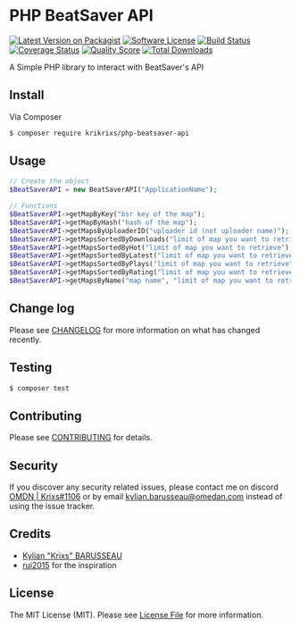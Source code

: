 # PHP BeatSaver API

[![Latest Version on Packagist][ico-version]][link-packagist]
[![Software License][ico-license]](LICENSE.md)
[![Build Status][ico-travis]][link-travis]
[![Coverage Status][ico-scrutinizer]][link-scrutinizer]
[![Quality Score][ico-code-quality]][link-code-quality]
[![Total Downloads][ico-downloads]][link-downloads]

A Simple PHP library to interact with BeatSaver's API

## Install

Via Composer

``` bash
$ composer require krikrixs/php-beatsaver-api
```

## Usage

``` php
// Create the object
$BeatSaverAPI = new BeatSaverAPI("ApplicationName");

// Functions
$BeatSaverAPI->getMapByKey("bsr key of the map");                               // Get map by BSR Key
$BeatSaverAPI->getMapByHash("hash of the map");                                 // Get map by Hash
$BeatSaverAPI->getMapsByUploaderID("uploader id (not uploader name)");          // Get maps by Uploader ID! Not the uploader name!
$BeatSaverAPI->getMapsSortedByDownloads("limit of map you want to retrieve");   // Get maps sorted by downloads numbers
$BeatSaverAPI->getMapsSortedByHot("limit of map you want to retrieve");         // Get maps sorted by Hot
$BeatSaverAPI->getMapsSortedByLatest("limit of map you want to retrieve");      // Get latest maps
$BeatSaverAPI->getMapsSortedByPlays("limit of map you want to retrieve");       // Get maps sorted by plays numbers
$BeatSaverAPI->getMapsSortedByRating("limit of map you want to retrieve");      // Get maps sorted by their rating
$BeatSaverAPI->getMapsByName("map name", "limit of map you want to retrieve");  // Get maps by the name
```

## Change log

Please see [CHANGELOG](CHANGELOG.md) for more information on what has changed recently.

## Testing

``` bash
$ composer test
```

## Contributing

Please see [CONTRIBUTING](CONTRIBUTING.md) for details.

## Security

If you discover any security related issues, please contact me on discord [OMDN | Krixs#1106](https://discordapp.com/users/220151545486901248) or by email [kylian.barusseau@omedan.com](mailto:kylian.barusseau@omedan.com) instead of using the issue tracker.

## Credits

- [Kylian "Krixs" BARUSSEAU][link-author]
- [rui2015][link-rui] for the inspiration

## License

The MIT License (MIT). Please see [License File](LICENSE.md) for more information.

[ico-version]: https://img.shields.io/packagist/v/krikrixs/php-beatsaver-api.svg?style=flat-square
[ico-license]: https://img.shields.io/badge/license-MIT-brightgreen.svg?style=flat-square
[ico-travis]: https://img.shields.io/travis/krikrixs/php-beatsaver-api/master.svg?style=flat-square
[ico-scrutinizer]: https://img.shields.io/scrutinizer/coverage/g/krikrixs/php-beatsaver-api.svg?style=flat-square
[ico-code-quality]: https://img.shields.io/scrutinizer/g/krikrixs/php-beatsaver-api.svg?style=flat-square
[ico-downloads]: https://img.shields.io/packagist/dt/krikrixs/php-beatsaver-api.svg?style=flat-square

[link-packagist]: https://packagist.org/packages/krikrixs/php-beatsaver-api
[link-travis]: https://travis-ci.org/krikrixs/php-beatsaver-api
[link-scrutinizer]: https://scrutinizer-ci.com/g/krikrixs/php-beatsaver-api/code-structure
[link-code-quality]: https://scrutinizer-ci.com/g/krikrixs/php-beatsaver-api
[link-downloads]: https://packagist.org/packages/krikrixs/php-beatsaver-api
[link-author]: https://github.com/KriKrixs
[link-rui]: https://github.com/rui2015
